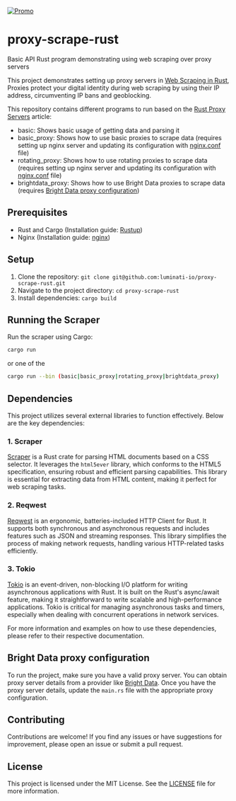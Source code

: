 [![Promo](https://brightdata.com/static/github_promo_15.png?md5=105367-daeb786e)](https://brightdata.com/?promo=github15) 

# proxy-scrape-rust
Basic API Rust program demonstrating using web scraping over proxy servers

This project demonstrates setting up proxy servers in [Web Scraping in Rust](https://brightdata.com/blog/how-tos/web-scraping-with-rust), Proxies protect your digital identity during web scraping by using their IP address, circumventing IP bans and geoblocking.

This repository contains different programs to run based on the [Rust Proxy Servers](https://brightdata.com/blog/how-tos/rust-proxy-servers) article:
- basic: Shows basic usage of getting data and parsing it
- basic_proxy: Shows how to use basic proxies to scrape data (requires setting up nginx server and updating its configuration with [nginx.conf](nginx.conf) file)
- rotating_proxy: Shows how to use rotating proxies to scrape data (requires setting up nginx server and updating its configuration with [nginx.conf](nginx.conf) file)
- brightdata_proxy: Shows how to use Bright Data proxies to scrape data (requires [Bright Data proxy configuration](#bright-data-proxy-configuration))

## Prerequisites
- Rust and Cargo (Installation guide: [Rustup](https://rustup.rs/))
- Nginx (Installation guide: [nginx](https://nginx.org/en/docs/install.html))

## Setup
1. Clone the repository: `git clone git@github.com:luminati-io/proxy-scrape-rust.git`
2. Navigate to the project directory: `cd proxy-scrape-rust`
3. Install dependencies: `cargo build`

## Running the Scraper
Run the scraper using Cargo:
```bash
cargo run
```
or one of the 
```bash
cargo run --bin (basic|basic_proxy|rotating_proxy|brightdata_proxy)
```
## Dependencies
This project utilizes several external libraries to function effectively. Below are the key dependencies:

### 1. Scraper
[Scraper](https://crates.io/crates/scraper) is a Rust crate for parsing HTML documents based on a CSS selector. It leverages the `html5ever` library, which conforms to the HTML5 specification, ensuring robust and efficient parsing capabilities. This library is essential for extracting data from HTML content, making it perfect for web scraping tasks.

### 2. Reqwest
[Reqwest](https://crates.io/crates/reqwest) is an ergonomic, batteries-included HTTP Client for Rust. It supports both synchronous and asynchronous requests and includes features such as JSON and streaming responses. This library simplifies the process of making network requests, handling various HTTP-related tasks efficiently.

### 3. Tokio
[Tokio](https://crates.io/crates/tokio) is an event-driven, non-blocking I/O platform for writing asynchronous applications with Rust. It is built on the Rust's async/await feature, making it straightforward to write scalable and high-performance applications. Tokio is critical for managing asynchronous tasks and timers, especially when dealing with concurrent operations in network services.

For more information and examples on how to use these dependencies, please refer to their respective documentation.

## Bright Data proxy configuration
To run the project, make sure you have a valid proxy server. You can obtain proxy server details from a provider like [Bright Data](https://brightdata.com/). Once you have the proxy server details, update the `main.rs` file with the appropriate proxy configuration.

## Contributing
Contributions are welcome! If you find any issues or have suggestions for improvement, please open an issue or submit a pull request.

## License
This project is licensed under the MIT License. See the [LICENSE](LICENSE) file for more information.
